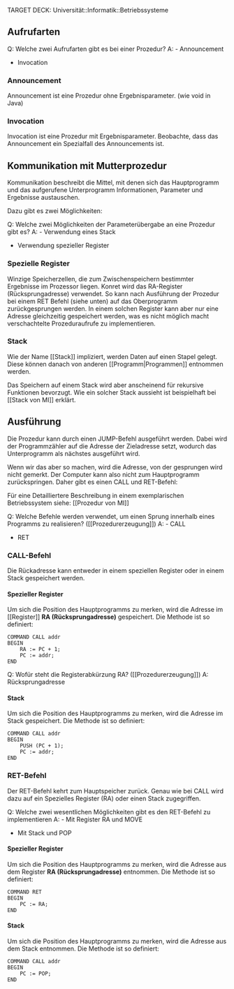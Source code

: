 TARGET DECK: Universität::Informatik::Betriebssysteme

## Aufrufarten
Q: Welche zwei Aufrufarten gibt es bei einer Prozedur?
A: - Announcement
- Invocation
<!--ID: 1642897218211-->


### Announcement
Announcement ist eine Prozedur ohne Ergebnisparameter. (wie void in Java)

### Invocation
Invocation ist eine Prozedur mit Ergebnisparameter. Beobachte, dass das Announcement ein Spezialfall des Announcements ist.


## Kommunikation mit Mutterprozedur
Kommunikation beschreibt die Mittel, mit denen sich das Hauptprogramm und das aufgerufene Unterprogramm Informationen, Parameter und Ergebnisse austauschen.

Dazu gibt es zwei Möglichkeiten:

Q: Welche zwei Möglichkeiten der Parameterübergabe an eine Prozedur gibt es?
A: - Verwendung eines Stack
- Verwendung spezieller Register
<!--ID: 1642897218396-->


### Spezielle Register
Winzige Speicherzellen, die zum Zwischenspeichern bestimmter Ergebnisse im Prozessor liegen.
Konret wird das RA-Register (Rücksprungadresse)  verwendet. So kann nach Ausführung der Prozedur bei einem RET Befehl (siehe unten) auf das Oberprogramm zurückgesprungen werden.
In einem solchen Register kann aber nur eine Adresse gleichzeitig gespeichert werden, was es nicht möglich macht verschachtelte Prozeduraufrufe zu implementieren.


### Stack
Wie der Name [[Stack]] impliziert, werden Daten auf einen Stapel gelegt. Diese können danach von anderen [[Programm|Programmen]] entnommen werden.

Das Speichern auf einem Stack wird aber anscheinend für rekursive Funktionen bevorzugt.
Wie ein solcher Stack aussieht ist beispielhaft bei [[Stack von MI]] erklärt. 


## Ausführung
Die Prozedur kann durch einen JUMP-Befehl ausgeführt werden. Dabei wird der Programmzähler auf die Adresse der Zieladresse setzt, wodurch das Unterprogramm als nächstes ausgeführt wird.

Wenn wir das aber so machen, wird die Adresse, von der gesprungen wird nicht gemerkt. Der Computer kann also nicht zum Hauptprogramm zurückspringen.
Daher gibt es einen CALL und RET-Befehl:

Für eine Detailliertere Beschreibung in einem exemplarischen Betriebssystem siehe: [[Prozedur von MI]] 

Q: Welche Befehle werden verwendet, um einen Sprung innerhalb eines Programms zu realisieren? ([[Prozedurerzeugung]])
A: - CALL
- RET
<!--ID: 1642897218553-->


### CALL-Befehl
Die Rückadresse kann entweder in einem speziellen Register oder in einem Stack gespeichert werden.

#### Spezieller Register
Um sich die Position des Hauptprogramms zu merken, wird die Adresse im [[Register]] **RA (Rücksprungadresse)** gespeichert.
Die Methode ist so definiert:
```
COMMAND CALL addr
BEGIN
	RA := PC + 1;
	PC := addr;
END
```

Q: Wofür steht die Registerabkürzung RA? ([[Prozedurerzeugung]])
A: Rücksprungadresse
<!--ID: 1642897218715-->


#### Stack
Um sich die Position des Hauptprogramms zu merken, wird die Adresse im Stack gespeichert.
Die Methode ist so definiert:
```
COMMAND CALL addr
BEGIN
	PUSH (PC + 1);
	PC := addr;
END
```

### RET-Befehl
Der RET-Befehl kehrt zum Hauptspeicher zurück. Genau wie bei CALL wird dazu auf ein Spezielles Register (RA) oder einen Stack zugegriffen.

Q: Welche zwei wesentlichen Möglichkeiten gibt es den RET-Befehl zu implementieren 
A:  - Mit Register RA und MOVE
- Mit Stack und POP
<!--ID: 1642897218865-->


#### Spezieller Register
Um sich die Position des Hauptprogramms zu merken, wird die Adresse aus dem Register **RA (Rücksprungadresse)** entnommen.
Die Methode ist so definiert:
```
COMMAND RET
BEGIN
	PC := RA;
END
```

#### Stack
Um sich die Position des Hauptprogramms zu merken, wird die Adresse aus dem Stack entnommen.
Die Methode ist so definiert:
```
COMMAND CALL addr
BEGIN
	PC := POP;
END
```
